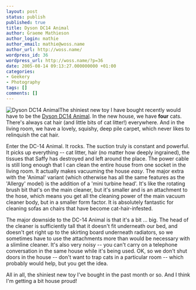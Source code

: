 ```yaml
---
layout: post
status: publish
published: true
title: Dyson DC14 Animal
author: Graeme Mathieson
author_login: mathie
author_email: mathie@woss.name
author_url: http://woss.name/
wordpress_id: 36
wordpress_url: http://woss.name/?p=36
date: 2005-08-14 09:13:27.000000000 +01:00
categories:
- Geekery
- Photography
tags: []
comments: []
---
```

<img src="http://woss.name/wp-content/dysondc14animal.gif" alt="Dyson DC14 Animal" class="alignright" />The shiniest new toy I have bought recently would have to be the <a href="http://www.dyson.co.uk/range/feature_frame.asp?model=DC14-ANIMAL" title="The DC-14 on Dyson's UK web site">Dyson DC14 Animal</a>.  In the new house, we have <strong>four</strong> cats.  There's always cat hair (and little bits of cat litter!) everywhere.  And in the living room, we have a lovely, squishy, deep pile carpet, which never likes to relinquish the cat hair.

Enter the DC-14 Animal.  It rocks.  The suction truly is constant and powerful.  It picks up everything -- cat litter, hair (no matter how deeply ingrained), the tissues that Saffy has destroyed and left around the place.  The power cable is still long enough that I can clean the entire house from one socket in the living room.  It actually makes vacuuming the house <em>easy</em>.  The major extra with the 'Animal' variant (which otherwise has all the same features as the 'Allergy' model) is the addition of a 'mini turbine head'.  It's like the rotating brush bit that's on the main cleaner, but it's smaller and is an attachment to the hose, which means you get all the cleaning power of the main vacuum cleaner body, but in a smaller form factor.  It is absolutely fantastic for cleaning sofas an chairs that have become cat-hair-infested.

The major downside to the DC-14 Animal is that it's a bit ... big.  The head of the cleaner is sufficiently tall that it doesn't fit underneath our bed, and doesn't get right up to the skirting board underneath radiators, so we sometimes have to use the attachments more than would be necessary with a slimline cleaner.  It's also very noisy -- you can't carry on a telephone conversation in the same house while it's being used.  OK, so we don't shut doors in the house -- don't want to trap cats in a particular room -- which probably would help, but you get the idea.

All in all, the shiniest new toy I've bought in the past month or so.  And I think I'm getting a bit house proud!

